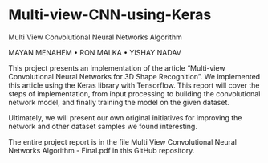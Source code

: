 # Multi-view-CNN-using-Keras

Multi View Convolutional Neural Networks Algorithm

MAYAN MENAHEM • RON MALKA • YISHAY NADAV

This project presents an implementation of the article “Multi-view Convolutional Neural Networks for 3D Shape Recognition”. We implemented this article using the Keras library with Tensorflow.
This report will cover the steps of implementation, from input processing to building the convolutional network model, and finally training the model on the given dataset.

Ultimately, we will present our own original initiatives for improving the network and other dataset samples we found interesting.

The entire project report is in the file Multi View Convolutional Neural Networks Algorithm - Final.pdf in this GitHub repository.
